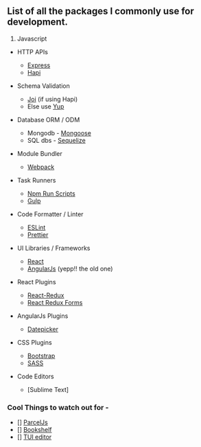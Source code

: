 ## List of all the packages I commonly use for development.


1. Javascript

  * HTTP APIs
      - [Express](https://github.com/expressjs/express)
      - [Hapi](https://github.com/hapijs/hapi)

  * Schema Validation
      - [Joi](https://github.com/hapijs/joi/blob/master/API.md) (if using Hapi)
      - Else use [Yup](https://github.com/jquense/yup#arrayoftype-schema-schema) 
  
  * Database ORM / ODM
      - Mongodb - [Mongoose](https://github.com/Automattic/mongoose)
      - SQL dbs - [Sequelize](https://github.com/sequelize/sequelize)

  * Module Bundler
      - [Webpack](https://github.com/webpack/webpack)

  * Task Runners
      - [Npm Run Scripts](https://docs.npmjs.com/cli/run-script)
      - [Gulp](https://github.com/gulpjs/gulp)

  * Code Formatter / Linter
      - [ESLint](https://github.com/eslint/eslint)
      - [Prettier](https://github.com/prettier/prettier)

  * UI Libraries / Frameworks
      - [React](https://github.com/facebook/react)
      - [AngularJs](https://github.com/angular/angular.js) (yepp!! the old one)

  * React Plugins
      - [React-Redux](https://github.com/reactjs/react-redux)
      - [React Redux Forms](https://github.com/davidkpiano/react-redux-form)

  * AngularJs Plugins
      - [Datepicker](https://github.com/720kb/angular-datepicker)

  * CSS Plugins
      - [Bootstrap](https://github.com/twbs/bootstrap)
      - [SASS](https://github.com/sass/sass)

  * Code Editors
      - [Sublime Text]


### Cool Things to watch out for - 

  * [] [ParcelJs](https://github.com/parcel-bundler/parcel)
  * [] [Bookshelf](https://github.com/bookshelf/bookshelf)
  * [] [TUI editor](https://github.com/nhnent/tui.editor)



  
